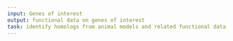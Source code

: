 ```yaml
---
input: Genes of interest
output: functional data on genes of interest
task: identify homologs from animal models and related functional data
---
```

